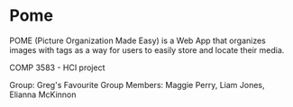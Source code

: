 # Pome
POME (Picture Organization Made Easy) is a Web App that organizes images with tags as a way for users to easily store and locate their media.

COMP 3583 - HCI project 

Group: Greg's Favourite Group
Members: Maggie Perry, Liam Jones, Elianna McKinnon
